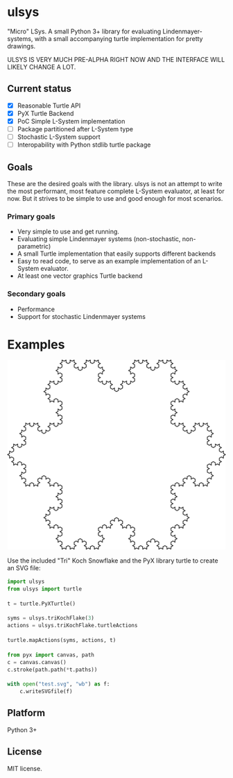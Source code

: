 # ulsys
"Micro" LSys. A small Python 3+ library for evaluating Lindenmayer-systems, with a small accompanying turtle implementation for pretty drawings.

ULSYS IS VERY MUCH PRE-ALPHA RIGHT NOW AND THE INTERFACE WILL LIKELY CHANGE A LOT.

## Current status
- [X] Reasonable Turtle API
- [X] PyX Turtle Backend
- [X] PoC Simple L-System implementation
- [ ] Package partitioned after L-System type
- [ ] Stochastic L-System support
- [ ] Interopability with Python stdlib turtle package

## Goals 
These are the desired goals with the library. ulsys is not an attempt to write the most performant, most feature complete L-System evaluator, at least for now. But it strives to be simple to use and good enough for most scenarios.

### Primary goals
- Very simple to use and get running.
- Evaluating simple Lindenmayer systems (non-stochastic, non-parametric)
- A small Turtle implementation that easily supports different backends
- Easy to read code, to serve as an example implementation of an L-System evaluator.
- At least one vector graphics Turtle backend

### Secondary goals
- Performance
- Support for stochastic Lindenmayer systems

# Examples
![Koch Snowflake Vector Image](example.svg)

Use the included "Tri" Koch Snowflake and the PyX library turtle to create an
SVG file:

```python
import ulsys
from ulsys import turtle

t = turtle.PyXTurtle()

syms = ulsys.triKochFlake(3)
actions = ulsys.triKochFlake.turtleActions

turtle.mapActions(syms, actions, t)

from pyx import canvas, path
c = canvas.canvas()
c.stroke(path.path(*t.paths))

with open("test.svg", "wb") as f:
    c.writeSVGfile(f)
```

## Platform
Python 3+

## License
MIT license. 
